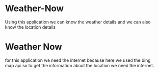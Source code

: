 # Weather-Now
Using this application we can know the weather details and we can also know the location details


<h1>Weather Now</h1>
for this application we need the internet because here we used the bing map api so to get the information about the location we need the internet.
